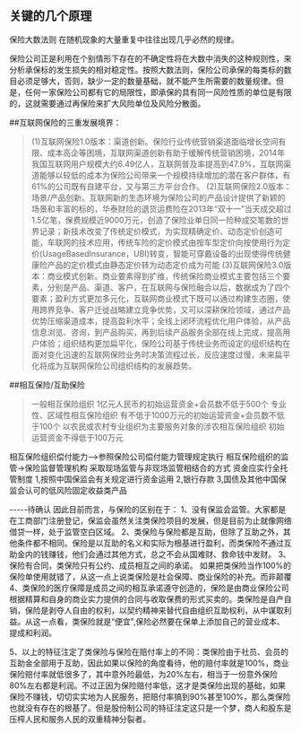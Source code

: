 ## 关键的几个原理

保险大数法则
在随机现象的大量重复中往往出现几乎必然的规律。

保险公司正是利用在个别情形下存在的不确定性将在大数中消失的这种规则性，来分析承保标的发生损失的相对稳定性。按照大数法则，保险公司承保的每类标的数目必须足够大，否则，缺少一定的数量基础，就不能产生所需要的数量规律。但是，任何一家保险公司都有它的局限性，即承保的具有同一风险性质的单位是有限的，这就需要通过再保险来扩大风险单位及风险分散面。

##互联网保险的三重发展境界：
>(1)互联网保险1.0版本：渠道创新。保险行业传统营销渠道面临增长空间有限、成本高企等困境，互联网渠道创新有助于缓解传统营销困境，2014年我国互联网用户规模大约6.49亿人，互联网普及率提高到47.9%，互联网渠道能够以较低的成本为保险公司带来一个规模持续增加的潜在客户群体，有61%的公司既有自建平台，又与第三方平台合作。
>(2)互联网保险2.0版本：场景/产品创新。互联网新的生态环境为保险公司的产品设计提供了新颖的场景和丰富的标的，华泰财险的退货运费险在2013年“双十一”当天成交超过1.5亿笔，保费规模近9000万元，创造了保险业单日同一险种成交笔数的世界记录；新技术改变了传统定价模式，为实现精确定价、动态定价创造可能，车联网的技术应用，传统车险的定价模式由按车型定价向按使用行为定价(UsageBasedInsurance，UBI)转变，智能可穿戴设备的出现使得传统健康险产品的定价模式由静态定价转为动态定价成为可能
>(3)互联网保险3.0版本：商业模式创新。商业要素得到扩维，传统保险商业模式主要包括三个要素，分别是产品、渠道、客户，在互联网与保险融合以后，数据成为了四个要素；盈利方式更加多元化，互联网商业模式下既可以通过构建生态圈，使用跨界竞争、客户迁徙战略建立竞争优势，又可以深耕保险领域，通过产品优势压缩渠道成本，提高盈利水平；全线上闭环流程优化用户体验，从产品信息浏览、咨询，到产品购买，再到后续产品服务全部在线上完成，提高用户体验；组织结构更加扁平化，保险公司基于传统业务而设定的组织结构在面对变化迅速的互联网保险业务时决策流程过长，反应速度过慢，未来扁平化将成为互联网保险公司组织结构的发展趋势。


##相互保险/互助保险
>一般相互保险组织
1亿元人民币的初始运营资金+会员数不低于500个
>专业性、区域性相互保险组织
有不低于1000万元的初始运营资金+会员数不低于100个
>以农民或农村专业组织为主要服务对象的涉农相互保险组织
初始运营资金不得低于100万元


相互保险组织偿付能力-->参照保险公司偿付能力管理规定执行
相互保险组织的监管->保险监督管理机构 采取现场监管与非现场监管相结合的方式
资金应实行全托管制度
1,按照中国保监会有关规定进行资金运用
2,银行存款
3,国债及其他中国保监会认可的低风险固定收益类产品

-----待确认
因此目前而言，与保险的区别在于：
1、没有保监会监管。大家都是在工商部门注册登记，保监会虽然关注类保险项目的发展，但是目前为止就像网络借贷一样，处于监管空白区域。
2、类保险与保险都是互助，但除了互助之外，其他条件都不相同。保险是以互助的名义和实际为根基进行盈利，而类保险不通过互助金内的钱赚钱，他们会通过其他方式，总之不会从国难财、救命钱中发财。
3、保险有合同，类保险只有公约、成员相互之间的承诺。
如果把类保险当作100%的保险单使用就错了，从这一点上说类保险是社会保障、商业保险的补充。而非颠覆
4、类保险的医疗保障是成员之间的相互承诺遵守创造的，保险是由商业保险公司根据精算和自身的商业实力提供的合同与收取保费的形式买卖的。类保险是自产自销，保险是剥夺人自由的权利，以契约精神来替代自由组织互助权利，从中谋取利益。从这一点看，类保险就是“便宜",保险必然要在保单上添加自己的营业成本、提成和利润。

5、以上的特征注定了类保险与保险在赔付率上的不同：类保险由于社员、会员的互助金全部用于互助，因此如果以保险的角度看待，他的赔付率就是100%，商业保险赔付率就低很多了，其中意外险最低，为20%左右，相当于一份意外保险80%左右都是利润。不过正因为保险赔付率低，这才是类保险出现的基础，如果保险不赚钱，切切实实地为人民服务，把赔付率搞到90%甚至100%，那么类保险也就没有存在的根基了。但是股份制公司的特征注定这只是一个梦，商人和股东是压榨人民和服务人民的双重精神分裂者。
